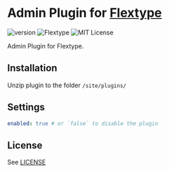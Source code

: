 # Admin Plugin for [Flextype](http://flextype.org/)
![version](https://img.shields.io/badge/version-0.1.1-brightgreen.svg?style=flat-square)
![Flextype](https://img.shields.io/badge/Flextype-0.7.1-green.svg?style=flat-square)
![MIT License](https://img.shields.io/badge/license-MIT-blue.svg?style=flat-square)

Admin Plugin for Flextype.

## Installation
Unzip plugin to the folder `/site/plugins/`

## Settings

```yaml
enabled: true # or `false` to disable the plugin
```

## License
See [LICENSE](https://github.com/flextype-plugins/admin/blob/master/LICENSE)
